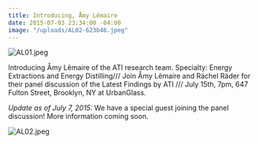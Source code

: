 ```yaml
---
title: Introducing, Åmy Lêmaire
date: 2015-07-03 23:34:00 -04:00
image: "/uploads/AL02-623b46.jpeg"
---
```


![AL01.jpeg](/uploads/AL01.jpeg)

Introducing Åmy Lêmaire of the ATI research team. Specialty: Energy Extractions and Energy Distilling/// Join Åmy Lêmaire and Ráchel Räder for their panel discussion of the Latest Findings by ATI /// July 15th, 7pm, 647 Fulton Street, Brooklyn, NY at UrbanGlass. 

*Update as of July 7, 2015:* We have a special guest joining the panel discussion! More information coming soon.

![AL02.jpeg](/uploads/AL02.jpeg)
